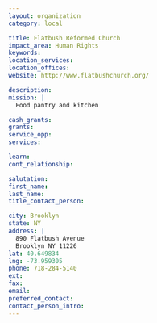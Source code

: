 ```yaml
---
layout: organization
category: local

title: Flatbush Reformed Church
impact_area: Human Rights
keywords: 
location_services: 
location_offices: 
website: http://www.flatbushchurch.org/

description: 
mission: |
  Food pantry and kitchen

cash_grants: 
grants: 
service_opp: 
services: 

learn: 
cont_relationship: 

salutation: 
first_name: 
last_name: 
title_contact_person: 

city: Brooklyn
state: NY
address: |
  890 Flatbush Avenue     
  Brooklyn NY 11226
lat: 40.649834
lng: -73.959305
phone: 718-284-5140
ext: 
fax: 
email: 
preferred_contact: 
contact_person_intro: 
---
```

